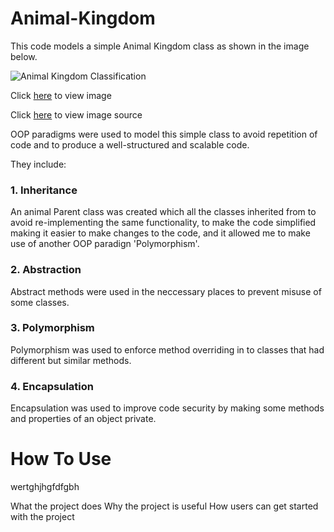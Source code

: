 # Animal-Kingdom
This code models a simple Animal Kingdom class as shown in the image below.

![Animal Kingdom Classification](https://cdn1.byjus.com/wp-content/uploads/2019/04/Animal-Kingdom-Classification-of-Animal-Kingdom.png)

Click [here](https://cdn1.byjus.com/wp-content/uploads/2019/04/Animal-Kingdom-Classification-of-Animal-Kingdom.png) to view image

Click [here](https://byjus.com/biology/animal-kingdom/) to view image source

OOP paradigms were used to model this simple class to avoid repetition of code and to produce a well-structured and scalable code.

They include:

### 1. Inheritance

An animal Parent class was created which all the classes inherited from to avoid re-implementing the same functionality, to make the code simplified making it easier to make changes to the code, and it allowed me to make use of another OOP paradign 'Polymorphism'.

### 2. Abstraction

Abstract methods were used in the neccessary places to prevent misuse of some classes.

### 3. Polymorphism

Polymorphism was used to enforce method overriding in to classes that had different but similar methods.

### 4. Encapsulation

Encapsulation was used to improve code security by making some methods and properties of an object private.

# How To Use

wertghjhgfdfgbh

What the project does
Why the project is useful
How users can get started with the project